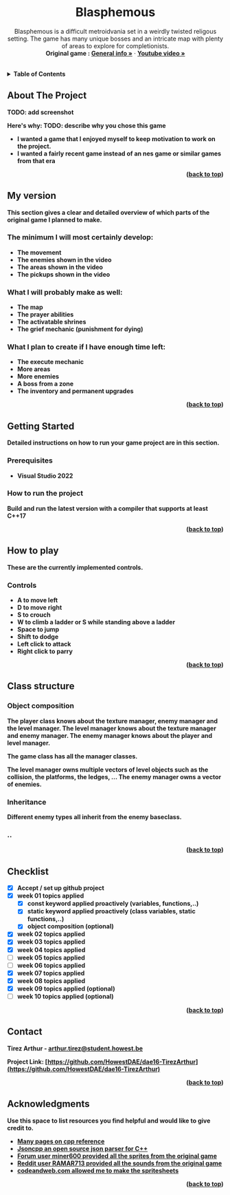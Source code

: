 <a name="readme-top"></a>

<!-- GENERAL GAME INFO -->
<br />
<div align="center">

  <h1 align="center">Blasphemous</h1>

  <p align="center">
    Blasphemous is a difficult metroidvania set in a weirdly twisted religous setting. The game has many unique bosses and an intricate map with plenty of areas to explore for completionists.
    <br />
    <strong>Original game : </strong>
    <a href="https://store.steampowered.com/app/774361/Blasphemous/"><strong>General info »</strong></a>
    ·
    <a href="https://youtu.be/XbWL90l_0Ow"><strong>Youtube video »<strong></a>
    <br />
    <br />
  </p>
</div>



<!-- TABLE OF CONTENTS -->
<details>
  <summary>Table of Contents</summary>
  <ol>
    <li>
      <a href="#about-the-project">About The Project</a>
    </li>
    <li>
      <a href="#my-version">My version</a>
    </li>
    <li>
      <a href="#getting-started">Getting Started</a>
    </li>
    <li><a href="#how-to-play">How To Play</a></li>
    <li><a href="#class-structure">Class structure</a></li>
    <li><a href="#checklist">Checklist</a></li>
    <li><a href="#contact">Contact</a></li>
    <li><a href="#acknowledgments">Acknowledgments</a></li>
  </ol>
</details>



<!-- ABOUT THE PROJECT -->
## About The Project

TODO: add screenshot 

Here's why:
TODO: describe why you chose this game 
* I wanted a game that I enjoyed myself to keep motivation to work on the project.
* I wanted a fairly recent game instead of an nes game or similar games from that era

<p align="right">(<a href="#readme-top">back to top</a>)</p>


## My version

This section gives a clear and detailed overview of which parts of the original game I planned to make.

### The minimum I will most certainly develop:
* The movement
* The enemies shown in the video
* The areas shown in the video
* The pickups shown in the video

### What I will probably make as well:
* The map
* The prayer abilities
* The activatable shrines
* The grief mechanic (punishment for dying)

### What I plan to create if I have enough time left:
* The execute mechanic
* More areas
* More enemies
* A boss from a zone
* The inventory and permanent upgrades

<p align="right">(<a href="#readme-top">back to top</a>)</p>


<!-- GETTING STARTED -->
## Getting Started
Detailed instructions on how to run your game project are in this section.

### Prerequisites

* Visual Studio 2022

### How to run the project

Build and run the latest version with a compiler that supports at least C++17

<p align="right">(<a href="#readme-top">back to top</a>)</p>



<!-- HOW TO PLAY -->
## How to play

These are the currently implemented controls.

### Controls
* A to move left
* D to move right
* S to crouch
* W to climb a ladder or S while standing above a ladder
* Space to jump
* Shift to dodge
* Left click to attack
* Right click to parry

<p align="right">(<a href="#readme-top">back to top</a>)</p>



<!-- CLASS STRUCTURE -->
## Class structure 

### Object composition 
The player class knows about the texture manager, enemy manager and the level manager. 
The level manager knows about the texture manager and enemy manager. 
The enemy manager knows about the player and level manager. 

The game class has all the manager classes.

The level manager owns multiple vectors of level objects such as the collision, the platforms, the ledges, ...
The enemy manager owns a vector of enemies.

### Inheritance 
Different enemy types all inherit from the enemy baseclass.

### ..

<p align="right">(<a href="#readme-top">back to top</a>)</p>


<!-- CHECKLIST -->
## Checklist

- [x] Accept / set up github project
- [X] week 01 topics applied
    - [X] const keyword applied proactively (variables, functions,..)
    - [X] static keyword applied proactively (class variables, static functions,..)
    - [X] object composition (optional)
- [X] week 02 topics applied
- [X] week 03 topics applied
- [X] week 04 topics applied
- [ ] week 05 topics applied
- [ ] week 06 topics applied
- [X] week 07 topics applied
- [X] week 08 topics applied
- [X] week 09 topics applied (optional)
- [ ] week 10 topics applied (optional)

<p align="right">(<a href="#readme-top">back to top</a>)</p>

<!-- CONTACT -->
## Contact

Tirez Arthur - arthur.tirez@student.howest.be

Project Link: [https://github.com/HowestDAE/dae16-TirezArthur](https://github.com/HowestDAE/dae16-TirezArthur)

<p align="right">(<a href="#readme-top">back to top</a>)</p>


<!-- ACKNOWLEDGMENTS -->
## Acknowledgments

Use this space to list resources you find helpful and would like to give credit to. 

* [Many pages on cpp reference](https://en.cppreference.com/w/)
* [Jsoncpp an open source json parser for C++](https://github.com/open-source-parsers/jsoncpp)
* [Forum user miner600 provided all the sprites from the original game](https://mugenguild.com/forum/topics/blasphemous-spritesupdated-191072.0.html)
* [Reddit user RAMAR713 provided all the sounds from the original game](https://www.reddit.com/r/Blasphemous/comments/xnl62p/blashpemous_sound_files/)
* [codeandweb.com allowed me to make the spritesheets](https://www.codeandweb.com/free-sprite-sheet-packer)

<p align="right">(<a href="#readme-top">back to top</a>)</p>

